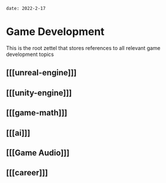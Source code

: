```
date: 2022-2-17
```

# Game Development

This is the root zettel that stores references to all relevant game development topics

## [[[unreal-engine]]]

## [[[unity-engine]]]

## [[[game-math]]]

## [[[ai]]]

## [[[Game Audio]]]

## [[[career]]]